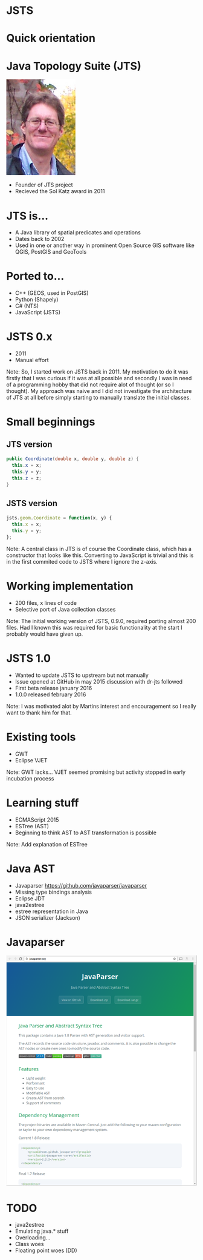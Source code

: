 # JSTS



# Quick orientation


# Java Topology Suite (JTS)

![Martin Davis](martin_davis.jpg "Martin Davis")

* Founder of JTS project
* Recieved the Sol Katz award in 2011


# JTS is...

* A Java library of spatial predicates and operations <!-- .element: class="fragment" -->
* Dates back to 2002 <!-- .element: class="fragment" -->
* Used in one or another way in prominent Open Source GIS software like QGIS, PostGIS and GeoTools <!-- .element: class="fragment" -->


# Ported to...

* C++ (GEOS, used in PostGIS) <!-- .element: class="fragment" -->
* Python (Shapely) <!-- .element: class="fragment" -->
* C# (NTS) <!-- .element: class="fragment" -->
* JavaScript (JSTS) <!-- .element: class="fragment" -->


# JSTS 0.x

* 2011 <!-- .element: class="fragment" -->
* Manual effort <!-- .element: class="fragment" -->

Note:
So, I started work on JSTS back in 2011. My motivation to do it was firstly that I was curious if it was at all possible and secondly I was in need of a programming hobby that did not require alot of thought (or so I thought). My approach was naive and I did not investigate the architecture of JTS at all before simply starting to manually translate the initial classes.


# Small beginnings

## JTS version <!-- .element: class="fragment" -->
```java
public Coordinate(double x, double y, double z) {
  this.x = x;
  this.y = y;
  this.z = z;
}
```
<!-- .element: class="fragment" -->

## JSTS version <!-- .element: class="fragment" -->
```js
jsts.geom.Coordinate = function(x, y) {
  this.x = x;
  this.y = y;
};
```
<!-- .element: class="fragment" -->

Note:
A central class in JTS is of course the Coordinate class, which has a constructor that looks like this. Converting to JavaScript is trivial and this is in the first commited code to JSTS where I ignore the z-axis.


# Working implementation

* 200 files, x lines of code <!-- .element: class="fragment" -->
* Selective port of Java collection classes <!-- .element: class="fragment" -->

Note:
The initial working version of JSTS, 0.9.0, required porting almost 200 files. Had I known this was required for basic functionality at the start I probably would have given up.



# JSTS 1.0

* Wanted to update JSTS to upstream but not manually <!-- .element: class="fragment" -->
* Issue opened at GitHub in may 2015 discussion with dr-jts followed <!-- .element: class="fragment" -->
* First beta release january 2016 <!-- .element: class="fragment" -->
* 1.0.0 released february 2016 <!-- .element: class="fragment" -->

Note:
I was motivated alot by Martins interest and encouragement so I really want to thank him for that.


# Existing tools

* GWT <!-- .element: class="fragment" -->
* Eclipse VJET <!-- .element: class="fragment" -->

Note:
GWT lacks... VJET seemed promising but activity stopped in early incubation process


# Learning stuff

* ECMAScript 2015 <!-- .element: class="fragment" -->
* ESTree (AST) <!-- .element: class="fragment" -->
* Beginning to think AST to AST transformation is possible <!-- .element: class="fragment" -->

Note:
Add explanation of ESTree


# Java AST

* Javaparser https://github.com/javaparser/javaparser <!-- .element: class="fragment" -->
* Missing type bindings analysis
* Eclipse JDT
* java2estree
 * estree representation in Java
 * JSON serializer (Jackson)


# Javaparser

![Javaparser](javaparser.png "Javaparser")


# TODO

* java2estree
* Emulating java.* stuff
* Overloading...
* Class woes
* Floating point woes (DD)
